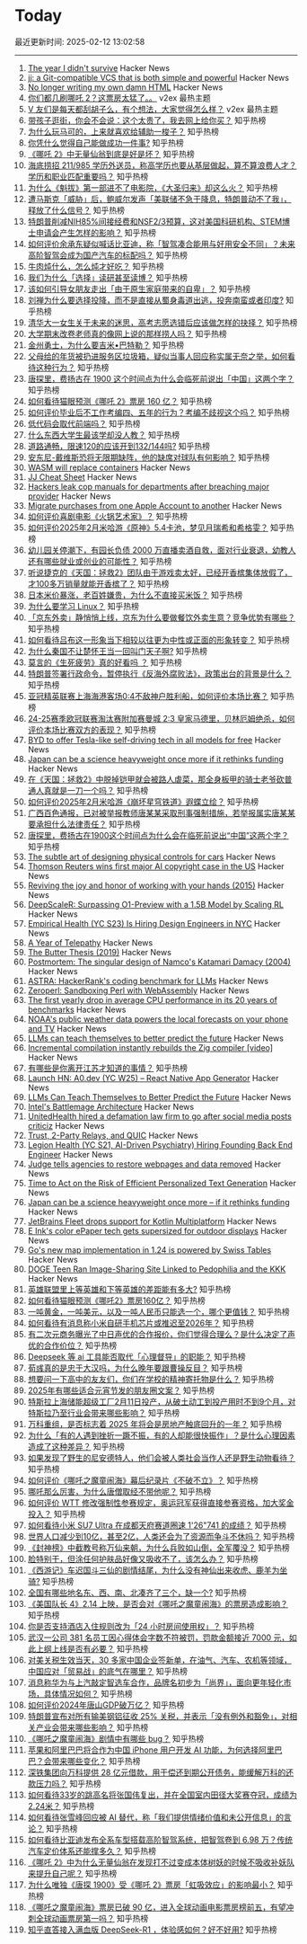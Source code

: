 # Today

最近更新时间: 2025-02-12 13:02:58

--- 
1. [The year I didn't survive](https://bessstillman.substack.com/p/the-year-i-didnt-survive) Hacker News
2. [jj: a Git-compatible VCS that is both simple and powerful](https://github.com/jj-vcs/jj) Hacker News
3. [No longer writing my own damn HTML](https://claytonwramsey.com/blog/no-html/) Hacker News
4. [你们都几刷哪吒 2？这票房太猛了。。](https://www.v2ex.com/t/1110827) v2ex 最热主题
5. [V 友们是每天都刮胡子么，有个想法，大家觉得怎么样？](https://www.v2ex.com/t/1110819) v2ex 最热主题
6. [带孩子逛街，你会不会说：这个太贵了，我去网上给你买？](https://www.zhihu.com/question/11699277300) 知乎热榜
7. [为什么玩马可的，上来就喜欢给辅助一梭子？](https://www.zhihu.com/question/10648997699) 知乎热榜
8. [你凭什么觉得自己能做成功一件事?](https://www.zhihu.com/question/11677844737) 知乎热榜
9. [《哪吒 2》中无量仙翁到底是好是坏？](https://www.zhihu.com/question/11766338153) 知乎热榜
10. [海底捞招 211/985 学历外送员，称高学历也要从基层做起，算不算浪费人才？学历和职业匹配重要吗？](https://www.zhihu.com/question/11988383363) 知乎热榜
11. [为什么《魁拔》第一部进不了电影院，《大圣归来》却这么火？](https://www.zhihu.com/question/33043288) 知乎热榜
12. [遭马斯克「威胁」后，鲍威尔发声「美联储不急于降息，特朗普动不了我」，释放了什么信号？](https://www.zhihu.com/question/11981047187) 知乎热榜
13. [特朗普削减NIH85%间接经费和NSF2/3预算，这对美国科研机构、STEM博士申请会产生怎样的影响？](https://www.zhihu.com/question/11794491283) 知乎热榜
14. [如何评价余承东疑似喊话比亚迪，称「智驾凑合能用与好用安全不同」？未来高阶智驾会成为国产汽车的标配吗？](https://www.zhihu.com/question/11904160750) 知乎热榜
15. [牛肉炖什么，怎么炖才好吃？](https://www.zhihu.com/question/9234247312) 知乎热榜
16. [我们为什么「选择」读研甚至读博？](https://www.zhihu.com/question/1660352228) 知乎热榜
17. [该如何引导女朋友走出「由于原生家庭带来的自卑」？](https://www.zhihu.com/question/11783284567) 知乎热榜
18. [刘禅为什么要选择投降，而不是直接从蜀身毒道出逃，投奔南蛮或者印度?](https://www.zhihu.com/question/11243491572) 知乎热榜
19. [清华大一女生关于未来的迷思，高考志愿选错后应该做怎样的抉择？](https://www.zhihu.com/question/11863923850) 知乎热榜
20. [大学期末改卷老师真的像网上说的那样捞人吗？](https://www.zhihu.com/question/11865906428) 知乎热榜
21. [金州勇士，为什么要吉米•巴特勒？](https://www.zhihu.com/question/11610267064) 知乎热榜
22. [父母给的年货被扔进服务区垃圾箱，疑似当事人回应称实属无奈之举，如何看待这种行为？](https://www.zhihu.com/question/11827129609) 知乎热榜
23. [唐探里，费扬古在 1900 这个时间点为什么会临死前说出「中国」这两个字？](https://www.zhihu.com/question/11213578602) 知乎热榜
24. [如何看待猫眼预测《哪吒 2》票房 160 亿？](https://www.zhihu.com/question/11952902434) 知乎热榜
25. [如何评价毕业后不工作考编四、五年的行为？考编不歧视这个吗？](https://www.zhihu.com/question/661148254) 知乎热榜
26. [低代码会取代前端吗？](https://www.zhihu.com/question/11416004617) 知乎热榜
27. [什么东西大学生最该学却没人教？](https://www.zhihu.com/question/11463857483) 知乎热榜
28. [道路通畅，限速120的应该开到132/144吗?](https://www.zhihu.com/question/11863994451) 知乎热榜
29. [安东尼-戴维斯恐将无限期缺阵，他的缺席对球队有何影响？](https://www.zhihu.com/question/11795381274) 知乎热榜
30. [WASM will replace containers](https://creston.blog/wasm-will-replace-containers/) Hacker News
31. [JJ Cheat Sheet](https://justinpombrio.net/2025/02/11/jj-cheat-sheet.html) Hacker News
32. [Hackers leak cop manuals for departments after breaching major provider](https://www.dailydot.com/debug/lexipol-data-leak-puppygirl-hacker-polycule/) Hacker News
33. [Migrate purchases from one Apple Account to another](https://support.apple.com/en-us/117294) Hacker News
34. [如何评价喜剧电影《火锅艺术家》？](https://www.zhihu.com/question/8276576721) 知乎热榜
35. [如何评价2025年2月米哈游《原神》5.4卡池，梦见月瑞希和希格雯？](https://www.zhihu.com/question/11890772157) 知乎热榜
36. [幼儿园关停潮下，有园长负债 2000 万直播卖酒自救，面对行业衰退，幼教人还有哪些就业或创业的可能性？](https://www.zhihu.com/question/11727089442) 知乎热榜
37. [听说捷克的《天国：拯救2》团队由于游戏卖太好，已经开香槟集体放假了，才100多万销量就能开香槟了？](https://www.zhihu.com/question/11923484259) 知乎热榜
38. [日本米价暴涨，老百姓嫌贵，为什么不直接买米饭？](https://www.zhihu.com/question/11807447630) 知乎热榜
39. [为什么要学习 Linux？](https://www.zhihu.com/question/20117703) 知乎热榜
40. [「京东外卖」静悄悄上线，京东为什么要做餐饮外卖生意？竞争优势有哪些？](https://www.zhihu.com/question/11511690178) 知乎热榜
41. [如何看待吕布这一形象当下相较以往更为中性或正面的形象转变？](https://www.zhihu.com/question/655970713) 知乎热榜
42. [为什么秦国不让楚怀王当一回叫门天子啊?](https://www.zhihu.com/question/6388016038) 知乎热榜
43. [莫言的《生死疲劳》真的好看吗 ？](https://www.zhihu.com/question/3954431250) 知乎热榜
44. [特朗普签署行政命令，暂停执行《反海外腐败法》，政策出台的背景是什么？](https://www.zhihu.com/question/11887901298) 知乎热榜
45. [亚冠精英联赛上海海港客场0:4不敌神户胜利船，如何评价本场比赛？](https://www.zhihu.com/question/11940287460) 知乎热榜
46. [24-25赛季欧冠联赛淘汰赛附加赛曼城 2:3 皇家马德里，贝林厄姆绝杀，如何评价本场比赛双方的表现？](https://www.zhihu.com/question/11970050537) 知乎热榜
47. [BYD to offer Tesla-like self-driving tech in all models for free](https://www.asiafinancial.com/byd-to-offer-tesla-like-self-driving-tech-in-all-models-for-free) Hacker News
48. [Japan can be a science heavyweight once more if it rethinks funding](https://www.nature.com/articles/d41586-025-00394-8) Hacker News
49. [在《天国：拯救2》中脱掉铠甲就会被路人虐菜，那全身板甲的骑士老爷砍普通人真就是一刀一个吗？](https://www.zhihu.com/question/11453507102) 知乎热榜
50. [如何评价2025年2月米哈游《崩坏星穹铁道》遐蝶立绘？](https://www.zhihu.com/question/11910852470) 知乎热榜
51. [广西百色通报，已对被举报教师唐某某采取刑事强制措施，若举报属实唐某某要承担什么法律责任？](https://www.zhihu.com/question/11956845441) 知乎热榜
52. [唐探里，费扬古在1900这个时间点为什么会在临死前说出“中国”这两个字？](https://www.zhihu.com/question/11213578602) 知乎热榜
53. [The subtle art of designing physical controls for cars](https://www.theturnsignalblog.com/the-subtle-art-of-designing-physical-control-for-cars/) Hacker News
54. [Thomson Reuters wins first major AI copyright case in the US](https://www.wired.com/story/thomson-reuters-ai-copyright-lawsuit/) Hacker News
55. [Reviving the joy and honor of working with your hands (2015)](https://richmond.com/holmberg-reviving-the-joy-and-honor-of-working-with-your-hands-will-strengthen-our-nation/article_d8130166-855d-53b6-94e1-cb735edcd7cc.html) Hacker News
56. [DeepScaleR: Surpassing O1-Preview with a 1.5B Model by Scaling RL](https://pretty-radio-b75.notion.site/DeepScaleR-Surpassing-O1-Preview-with-a-1-5B-Model-by-Scaling-RL-19681902c1468005bed8ca303013a4e2) Hacker News
57. [Empirical Health (YC S23) Is Hiring Design Engineers in NYC](https://www.ycombinator.com/companies/empirical-health/jobs/nZFQWLW-design-engineer) Hacker News
58. [A Year of Telepathy](https://neuralink.com/blog/a-year-of-telepathy/) Hacker News
59. [The Butter Thesis (2019)](https://nickgrossman.xyz/the-butter-thesis) Hacker News
60. [Postmortem: The singular design of Namco's Katamari Damacy (2004)](https://www.gamedeveloper.com/design/postmortem-the-singular-design-of-namco-s-katamari-damacy-2004-) Hacker News
61. [ASTRA: HackerRank's coding benchmark for LLMs](https://www.hackerrank.com/ai/astra-reports) Hacker News
62. [Zeroperl: Sandboxing Perl with WebAssembly](https://andrews.substack.com/p/zeroperl-sandboxed-perl-with-webassembly) Hacker News
63. [The first yearly drop in average CPU performance in its 20 years of benchmarks](https://www.tomshardware.com/pc-components/cpus/passmark-sees-the-first-yearly-drop-in-average-cpu-performance-in-its-20-years-of-benchmark-results) Hacker News
64. [NOAA's public weather data powers the local forecasts on your phone and TV](https://theconversation.com/noaas-vast-public-weather-data-powers-the-local-forecasts-on-your-phone-and-tv-a-private-company-alone-couldnt-match-it-249451) Hacker News
65. [LLMs can teach themselves to better predict the future](https://arxiv.org/abs/2502.05253) Hacker News
66. [Incremental compilation instantly rebuilds the Zig compiler [video]](https://www.youtube.com/clip/Ugkxjn7L0hEfN1XLfH1soaUdCksG3FvJkXIS) Hacker News
67. [有哪些是你离开江苏才知道的事情？](https://www.zhihu.com/question/560570311) 知乎热榜
68. [Launch HN: A0.dev (YC W25) – React Native App Generator](https://news.ycombinator.com/item?id=43015267) Hacker News
69. [LLMs Can Teach Themselves to Better Predict the Future](https://arxiv.org/abs/2502.05253) Hacker News
70. [Intel's Battlemage Architecture](https://chipsandcheese.com/p/intels-battlemage-architecture) Hacker News
71. [UnitedHealth hired a defamation law firm to go after social media posts criticiz](https://fortune.com/2025/02/10/unitedhealth-defamation-law-firm-social-media/) Hacker News
72. [Trust, 2-Party Relays, and QUIC](https://obscura.net/blog/bootstrapping-trust/) Hacker News
73. [Legion Health (YC S21, AI-Driven Psychiatry) Hiring Founding Back End Engineer](https://www.ycombinator.com/companies/legion-health/jobs/3pA8uX7-senior-backend-engineer-event-driven-architecture-ai-enabled-systems) Hacker News
74. [Judge tells agencies to restore webpages and data removed](https://apnews.com/article/trump-cdc-fda-doctors-for-america-5263fc6b6cbc723ca0c86c4460d02f33) Hacker News
75. [Time to Act on the Risk of Efficient Personalized Text Generation](https://arxiv.org/abs/2502.06560) Hacker News
76. [Japan can be a science heavyweight once more – if it rethinks funding](https://www.nature.com/articles/d41586-025-00394-8) Hacker News
77. [JetBrains Fleet drops support for Kotlin Multiplatform](https://blog.jetbrains.com/kotlin/2025/02/kotlin-multiplatform-tooling-shifting-gears/) Hacker News
78. [E Ink's color ePaper tech gets supersized for outdoor displays](https://newatlas.com/technology/e-ink-kaleido-outdoor-3-75-inch-displays/) Hacker News
79. [Go's new map implementation in 1.24 is powered by Swiss Tables](https://twitter.com/petermattis/status/1889080982273163466) Hacker News
80. [DOGE Teen Ran Image-Sharing Site Linked to Pedophilia and the KKK](https://www.muskwatch.com/p/doge-teen-ran-image-sharing-site) Hacker News
81. [英雄联盟里上等英雄和下等英雄的差距能有多大?](https://www.zhihu.com/question/8092136493) 知乎热榜
82. [如何看待猫眼预测《哪吒2》票房160亿？](https://www.zhihu.com/question/11952902434) 知乎热榜
83. [一吨黄金，一吨美元，以及一吨人民币只能选一个，哪个更值钱？](https://www.zhihu.com/question/650638373) 知乎热榜
84. [如何看待有消息称小米自研手机芯片或推迟至2026年？](https://www.zhihu.com/question/11924485884) 知乎热榜
85. [有二次元商务曝光了中日声优的合作报价，你们觉得合理么？是什么决定了声优的合作价位？](https://www.zhihu.com/question/11926288290) 知乎热榜
86. [Deepseek 等 ai 工具能否取代「心理督导」的职能？](https://www.zhihu.com/question/11013239692) 知乎热榜
87. [荀彧真的是忠于大汉吗，为什么晚年要跟曹操反目？](https://www.zhihu.com/question/666383930) 知乎热榜
88. [想要问一下高中的友友们，你们在学校的精神寄托物是什么？](https://www.zhihu.com/question/664215438) 知乎热榜
89. [2025年有哪些适合元宵节发的朋友圈文案？](https://www.zhihu.com/question/11260959380) 知乎热榜
90. [特斯拉上海储能超级工厂2月11日投产，从破土动工到投产用时不到9个月，对特斯拉乃至行业会带来哪些影响？](https://www.zhihu.com/question/11886119630) 知乎热榜
91. [万科重组，是否标志着 2025 年将会是房地产触底回升的一年？](https://www.zhihu.com/question/11824269667) 知乎热榜
92. [为什么「有的人遇到挫折一蹶不振，有的人却能很快振作」？是什么心理因素造成了这种差异？](https://www.zhihu.com/question/11382515004) 知乎热榜
93. [如果发现了野生的尼安德特人，他们会被人类社会当作人还是野生动物看待？](https://www.zhihu.com/question/9849419450) 知乎热榜
94. [如何评价《哪吒之魔童闹海》幕后纪录片《不破不立》？](https://www.zhihu.com/question/11824272302) 知乎热榜
95. [哪吒那么厉害，为什么唐僧取经不带他呢？](https://www.zhihu.com/question/11420643470) 知乎热榜
96. [如何评价 WTT 修改强制性参赛规定，奥运冠军获得直接参赛资格，加大奖金投入？](https://www.zhihu.com/question/11930271826) 知乎热榜
97. [如何看待小米 SU7 Ultra 在成都天府赛道圈速 1'26"741 的成绩？](https://www.zhihu.com/question/11891324907) 知乎热榜
98. [世界人口减少到10亿，甚至2亿，人类还会为了资源而争斗不休吗？](https://www.zhihu.com/question/11862777932) 知乎热榜
99. [《封神榜》中截教号称万仙来朝，为什么兵败如山倒，全军覆没？](https://www.zhihu.com/question/588837709) 知乎热榜
100. [脸特别干，但涂任何护肤品好像又吸收不了，该怎么办？](https://www.zhihu.com/question/9931835251) 知乎热榜
101. [《西游记》车迟国斗三仙的剧情结尾，为什么没有神仙出来收虎、鹿羊为坐骑?](https://www.zhihu.com/question/11318395082) 知乎热榜
102. [全国有哪些地名东、西、南、北凑齐了三个，缺一个?](https://www.zhihu.com/question/4739323174) 知乎热榜
103. [《美国队长 4》2.14 上映，是否会对《哪吒之魔童闹海》的票房造成影响？](https://www.zhihu.com/question/11868012972) 知乎热榜
104. [你是否支持酒店入住规则改为「24 小时房间使用权」？](https://www.zhihu.com/question/661942109) 知乎热榜
105. [武汉一公司 381 名员工因心得体会字数不符被罚，罚款金额接近 7000 元，如此上纲上线是否有必要？](https://www.zhihu.com/question/11919460846) 知乎热榜
106. [对美关税生效当天，30 多家中国企业签新单，在油气、汽车、农机等领域，中国应对「贸易战」的底气在哪里？](https://www.zhihu.com/question/11807155008) 知乎热榜
107. [消息称华为与上汽敲定智选车合作，品牌名初步为「尚界」，面向更年轻化市场，具体情况如何？](https://www.zhihu.com/question/11925795738) 知乎热榜
108. [如何评价2024年唐山GDP破万亿？](https://www.zhihu.com/question/10445059873) 知乎热榜
109. [特朗普宣布对所有输美钢铝征收 25% 关税，并表示「没有例外和豁免」，对相关产业会带来哪些影响？](https://www.zhihu.com/question/11881309372) 知乎热榜
110. [《哪吒之魔童闹海》剧情中有哪些 bug？](https://www.zhihu.com/question/11387061617) 知乎热榜
111. [苹果和阿里巴巴将合作为中国 iPhone 用户开发 AI 功能，为何选择阿里巴巴？会带来哪些变化？](https://www.zhihu.com/question/11951670294) 知乎热榜
112. [深铁集团向万科提供 28 亿元借款，用于偿还到期公开债务，能缓解万科的还款压力吗？](https://www.zhihu.com/question/11866176070) 知乎热榜
113. [如何看待33岁的跳高名将张国伟复出，并在全国室内田径大奖赛夺冠，成绩为2.24米？](https://www.zhihu.com/question/11799521864) 知乎热榜
114. [如何看待张雪峰回应被 AI 替代，称「我们提供情绪价值和未公开信息」的言论？](https://www.zhihu.com/question/11549808277) 知乎热榜
115. [如何看待比亚迪发布全系车型搭载高阶智驾系统，把智驾卷到 6.98 万？传统汽车定价体系还能撑多久？](https://www.zhihu.com/question/11853881136) 知乎热榜
116. [《哪吒 2》中为什么无量仙翁在发现打不过变成本体树妖的时候不吸收补妖队来提升自己呢？](https://www.zhihu.com/question/11788762094) 知乎热榜
117. [为什么唯独《唐探 1900》受《哪吒 2》票房「虹吸效应」的影响最小？](https://www.zhihu.com/question/11860018895) 知乎热榜
118. [《哪吒之魔童闹海》票房已破 90 亿，进入全球动画电影票房榜前五，有望冲刺全球动画票房第一吗？](https://www.zhihu.com/question/11938309434) 知乎热榜
119. [知乎直答接入满血版 DeepSeek-R1 ，体验感如何？好不好用?](https://www.zhihu.com/question/11891559945) 知乎热榜
